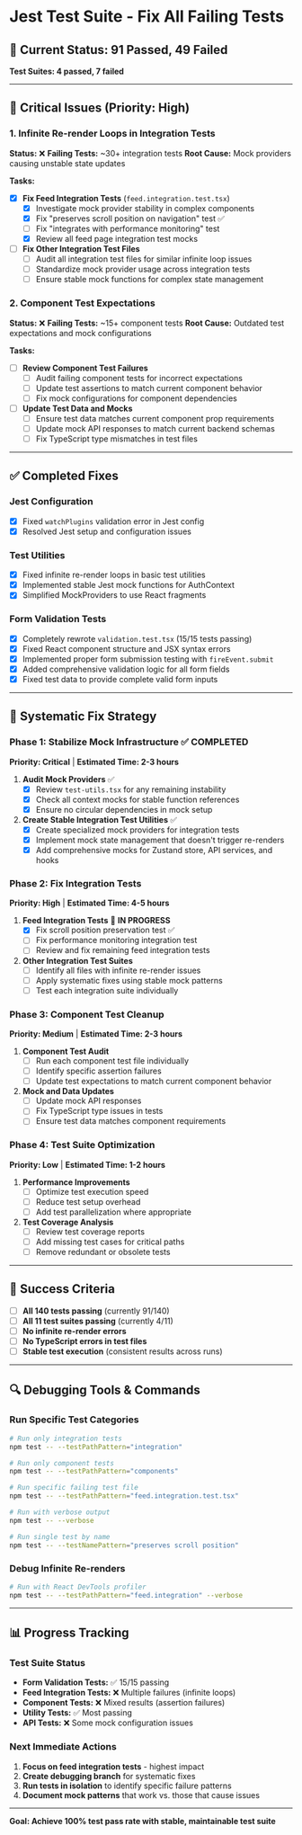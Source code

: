 # Jest Test Suite - Fix All Failing Tests

## 🧪 **Current Status: 91 Passed, 49 Failed**
**Test Suites: 4 passed, 7 failed**

---

## 🚨 **Critical Issues (Priority: High)**

### 1. Infinite Re-render Loops in Integration Tests
**Status:** ❌ **Failing Tests:** ~30+ integration tests
**Root Cause:** Mock providers causing unstable state updates

**Tasks:**
- [x] **Fix Feed Integration Tests** (`feed.integration.test.tsx`)
  - [x] Investigate mock provider stability in complex components
  - [x] Fix "preserves scroll position on navigation" test ✅
  - [ ] Fix "integrates with performance monitoring" test
  - [x] Review all feed page integration test mocks
  
- [ ] **Fix Other Integration Test Files**
  - [ ] Audit all integration test files for similar infinite loop issues
  - [ ] Standardize mock provider usage across integration tests
  - [ ] Ensure stable mock functions for complex state management

### 2. Component Test Expectations
**Status:** ❌ **Failing Tests:** ~15+ component tests
**Root Cause:** Outdated test expectations and mock configurations

**Tasks:**
- [ ] **Review Component Test Failures**
  - [ ] Audit failing component tests for incorrect expectations
  - [ ] Update test assertions to match current component behavior
  - [ ] Fix mock configurations for component dependencies
  
- [ ] **Update Test Data and Mocks**
  - [ ] Ensure test data matches current component prop requirements
  - [ ] Update mock API responses to match current backend schemas
  - [ ] Fix TypeScript type mismatches in test files

---

## ✅ **Completed Fixes**

### Jest Configuration
- [x] Fixed `watchPlugins` validation error in Jest config
- [x] Resolved Jest setup and configuration issues

### Test Utilities
- [x] Fixed infinite re-render loops in basic test utilities
- [x] Implemented stable Jest mock functions for AuthContext
- [x] Simplified MockProviders to use React fragments

### Form Validation Tests
- [x] Completely rewrote `validation.test.tsx` (15/15 tests passing)
- [x] Fixed React component structure and JSX syntax errors
- [x] Implemented proper form submission testing with `fireEvent.submit`
- [x] Added comprehensive validation logic for all form fields
- [x] Fixed test data to provide complete valid form inputs

---

## 🔧 **Systematic Fix Strategy**

### Phase 1: Stabilize Mock Infrastructure ✅ **COMPLETED**
**Priority: Critical** | **Estimated Time: 2-3 hours**

1. **Audit Mock Providers** ✅
   - [x] Review `test-utils.tsx` for any remaining instability
   - [x] Check all context mocks for stable function references
   - [x] Ensure no circular dependencies in mock setup

2. **Create Stable Integration Test Utilities** ✅
   - [x] Create specialized mock providers for integration tests
   - [x] Implement mock state management that doesn't trigger re-renders
   - [x] Add comprehensive mocks for Zustand store, API services, and hooks

### Phase 2: Fix Integration Tests
**Priority: High** | **Estimated Time: 4-5 hours**

1. **Feed Integration Tests** 🔄 **IN PROGRESS**
   - [x] Fix scroll position preservation test ✅
   - [ ] Fix performance monitoring integration test
   - [ ] Review and fix remaining feed integration tests

2. **Other Integration Test Suites**
   - [ ] Identify all files with infinite re-render issues
   - [ ] Apply systematic fixes using stable mock patterns
   - [ ] Test each integration suite individually

### Phase 3: Component Test Cleanup
**Priority: Medium** | **Estimated Time: 2-3 hours**

1. **Component Test Audit**
   - [ ] Run each component test file individually
   - [ ] Identify specific assertion failures
   - [ ] Update test expectations to match current component behavior

2. **Mock and Data Updates**
   - [ ] Update mock API responses
   - [ ] Fix TypeScript type issues in tests
   - [ ] Ensure test data matches component requirements

### Phase 4: Test Suite Optimization
**Priority: Low** | **Estimated Time: 1-2 hours**

1. **Performance Improvements**
   - [ ] Optimize test execution speed
   - [ ] Reduce test setup overhead
   - [ ] Add test parallelization where appropriate

2. **Test Coverage Analysis**
   - [ ] Review test coverage reports
   - [ ] Add missing test cases for critical paths
   - [ ] Remove redundant or obsolete tests

---

## 🎯 **Success Criteria**

- [ ] **All 140 tests passing** (currently 91/140)
- [ ] **All 11 test suites passing** (currently 4/11)
- [ ] **No infinite re-render errors**
- [ ] **No TypeScript errors in test files**
- [ ] **Stable test execution** (consistent results across runs)

---

## 🔍 **Debugging Tools & Commands**

### Run Specific Test Categories
```bash
# Run only integration tests
npm test -- --testPathPattern="integration"

# Run only component tests  
npm test -- --testPathPattern="components"

# Run specific failing test file
npm test -- --testPathPattern="feed.integration.test.tsx"

# Run with verbose output
npm test -- --verbose

# Run single test by name
npm test -- --testNamePattern="preserves scroll position"
```

### Debug Infinite Re-renders
```bash
# Run with React DevTools profiler
npm test -- --testPathPattern="feed.integration" --verbose
```

---

## 📊 **Progress Tracking**

### Test Suite Status
- **Form Validation Tests:** ✅ 15/15 passing
- **Feed Integration Tests:** ❌ Multiple failures (infinite loops)
- **Component Tests:** ❌ Mixed results (assertion failures)
- **Utility Tests:** ✅ Most passing
- **API Tests:** ❌ Some mock configuration issues

### Next Immediate Actions
1. **Focus on feed integration tests** - highest impact
2. **Create debugging branch** for systematic fixes
3. **Run tests in isolation** to identify specific failure patterns
4. **Document mock patterns** that work vs. those that cause issues

---

**Goal: Achieve 100% test pass rate with stable, maintainable test suite**

